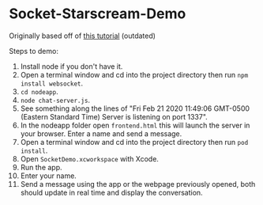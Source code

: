 # Socket-Starscream-Demo

Originally based off of [this tutorial](https://www.raywenderlich.com/861-websockets-on-ios-with-starscream) (outdated)

Steps to demo:

1. Install node if you don't have it.
2. Open a terminal window and cd into the project directory then run `npm install websocket`.
3. `cd nodeapp`.
4. `node chat-server.js`.
5. See something along the lines of "Fri Feb 21 2020 11:49:06 GMT-0500 (Eastern Standard Time) Server is listening on port 1337".
6. In the nodeapp folder open `frontend.html` this will launch the server in your browser. Enter a name and send a message.
7. Open a terminal window and cd into the project directory then run `pod install`.
8. Open `SocketDemo.xcworkspace` with Xcode.
9. Run the app.
10. Enter your name.
11. Send a message using the app or the webpage previously opened, both should update in real time and display the conversation.
